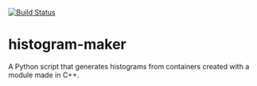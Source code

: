 [![Build Status](https://robertpoenaru.visualstudio.com/test-pipelines/_apis/build/status/basavyr.histogram-maker?branchName=master)](https://robertpoenaru.visualstudio.com/test-pipelines/_build/latest?definitionId=2&branchName=master)
# histogram-maker
A Python script that generates histograms from containers created with a module made in C++. 
